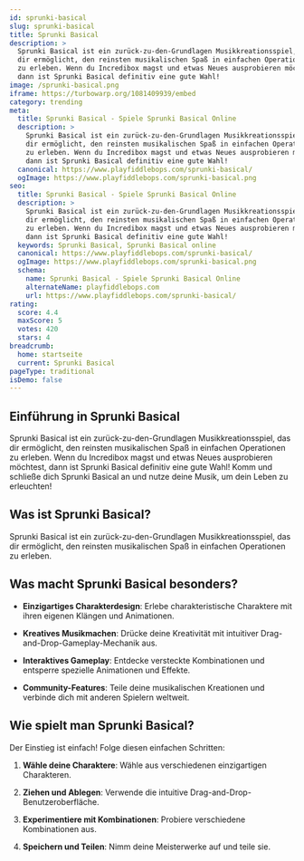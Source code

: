 ```yaml
---
id: sprunki-basical
slug: sprunki-basical
title: Sprunki Basical
description: >
  Sprunki Basical ist ein zurück-zu-den-Grundlagen Musikkreationsspiel, das
  dir ermöglicht, den reinsten musikalischen Spaß in einfachen Operationen
  zu erleben. Wenn du Incredibox magst und etwas Neues ausprobieren möchtest,
  dann ist Sprunki Basical definitiv eine gute Wahl!
image: /sprunki-basical.png
iframe: https://turbowarp.org/1081409939/embed
category: trending
meta:
  title: Sprunki Basical - Spiele Sprunki Basical Online
  description: >
    Sprunki Basical ist ein zurück-zu-den-Grundlagen Musikkreationsspiel, das
    dir ermöglicht, den reinsten musikalischen Spaß in einfachen Operationen
    zu erleben. Wenn du Incredibox magst und etwas Neues ausprobieren möchtest,
    dann ist Sprunki Basical definitiv eine gute Wahl!
  canonical: https://www.playfiddlebops.com/sprunki-basical/
  ogImage: https://www.playfiddlebops.com/sprunki-basical.png
seo:
  title: Sprunki Basical - Spiele Sprunki Basical Online
  description: >
    Sprunki Basical ist ein zurück-zu-den-Grundlagen Musikkreationsspiel, das
    dir ermöglicht, den reinsten musikalischen Spaß in einfachen Operationen
    zu erleben. Wenn du Incredibox magst und etwas Neues ausprobieren möchtest,
    dann ist Sprunki Basical definitiv eine gute Wahl!
  keywords: Sprunki Basical, Sprunki Basical online
  canonical: https://www.playfiddlebops.com/sprunki-basical/
  ogImage: https://www.playfiddlebops.com/sprunki-basical.png
  schema:
    name: Sprunki Basical - Spiele Sprunki Basical Online
    alternateName: playfiddlebops.com
    url: https://www.playfiddlebops.com/sprunki-basical/
rating:
  score: 4.4
  maxScore: 5
  votes: 420
  stars: 4
breadcrumb:
  home: startseite
  current: Sprunki Basical
pageType: traditional
isDemo: false
---
```


## Einführung in Sprunki Basical

Sprunki Basical ist ein zurück-zu-den-Grundlagen Musikkreationsspiel, das dir ermöglicht, den reinsten musikalischen Spaß in einfachen Operationen zu erleben. Wenn du Incredibox magst und etwas Neues ausprobieren möchtest, dann ist Sprunki Basical definitiv eine gute Wahl! Komm und schließe dich Sprunki Basical an und nutze deine Musik, um dein Leben zu erleuchten!

## Was ist Sprunki Basical?

Sprunki Basical ist ein zurück-zu-den-Grundlagen Musikkreationsspiel, das dir ermöglicht, den reinsten musikalischen Spaß in einfachen Operationen zu erleben.

## Was macht Sprunki Basical besonders?

- **Einzigartiges Charakterdesign**: Erlebe charakteristische Charaktere mit ihren eigenen Klängen und Animationen.

- **Kreatives Musikmachen**: Drücke deine Kreativität mit intuitiver Drag-and-Drop-Gameplay-Mechanik aus.

- **Interaktives Gameplay**: Entdecke versteckte Kombinationen und entsperre spezielle Animationen und Effekte.

- **Community-Features**: Teile deine musikalischen Kreationen und verbinde dich mit anderen Spielern weltweit.

## Wie spielt man Sprunki Basical?

Der Einstieg ist einfach! Folge diesen einfachen Schritten:

1. **Wähle deine Charaktere**: Wähle aus verschiedenen einzigartigen Charakteren.

1. **Ziehen und Ablegen**: Verwende die intuitive Drag-and-Drop-Benutzeroberfläche.

1. **Experimentiere mit Kombinationen**: Probiere verschiedene Kombinationen aus.

1. **Speichern und Teilen**: Nimm deine Meisterwerke auf und teile sie.